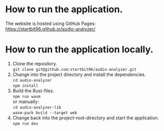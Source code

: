# How to run the application.

The website is hosted using GitHub Pages: \
https://startbit96.github.io/audio-analyzer/

# How to run the application locally.

1. Clone the repository. \
   `git clone git@github.com:startbit96/audio-analyzer.git`
2. Change into the project directory and install the dependencies. \
   `cd audio-analyzer` \
   `npm install`
3. Build the Rust-files. \
   `npm run wasm` \
   or manually: \
   `cd audio-analyzer-lib` \
   `wasm-pack build --target web`
4. Change back into the project-root-directory and start the application. \
   `npm run dev`
